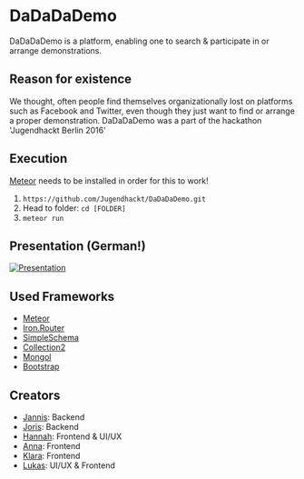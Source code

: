 # DaDaDaDemo

DaDaDaDemo is a platform, enabling one to search & participate in or arrange demonstrations.

## Reason for existence
We thought, often people find themselves organizationally lost on platforms such as Facebook 
and Twitter, even though they just want to find or arrange a proper demonstration. 
DaDaDaDemo was a part of the hackathon 'Jugendhackt Berlin 2016'

## Execution

[Meteor](https://www.meteor.com/) needs to be installed in order for this to work!

1. ```https://github.com/Jugendhackt/DaDaDaDemo.git``` 
2. Head to folder: ```cd [FOLDER]```
3. ```meteor run```

## Presentation (German!)
[![Presentation](http://img.youtube.com/vi/gCkmMbbI_Ik/0.jpg)](https://youtu.be/gCkmMbbI_Ik)

## Used Frameworks
* [Meteor](https://www.meteor.com/)
* [Iron.Router](https://github.com/iron-meteor/iron-router)
* [SimpleSchema](https://github.com/aldeed/meteor-simple-schema)
* [Collection2](https://github.com/aldeed/meteor-collection2)
* [Mongol](https://github.com/msavin/Mongol)
* [Bootstrap](http://getbootstrap.com/)

## Creators
* [Jannis](https://github.com/sinnaj-r): Backend
* [Joris](https://github.com/JorisJH): Backend
* [Hannah](https://github.com/elliotpow12): Frontend & UI/UX
* [Anna](https://github.com/maedchenkunst2013): Frontend
* [Klara](https://github.com/grumpycatiscool): Frontend
* [Lukas](https://github.com/luki): UI/UX & Frontend
